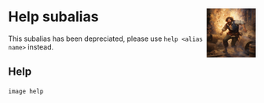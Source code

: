 <h1>Help subalias<img align="right" src="../../Data/error.png" width="100px"></h1>

This subalias has been depreciated, please use `help <alias name>` instead.

## Help
`image help`